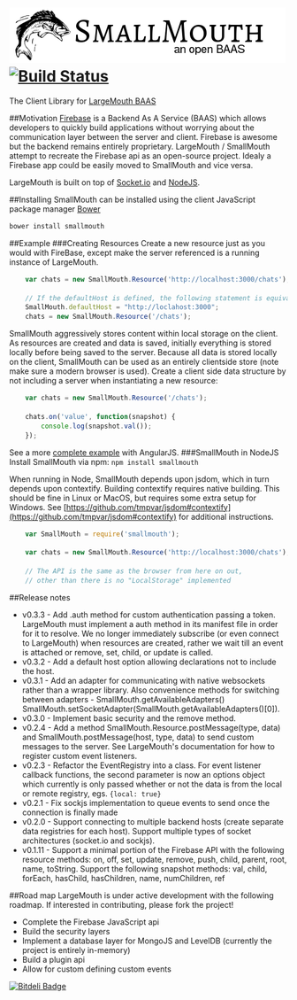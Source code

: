 ![LargeMouth an open BAAS](smallmouth.png) [![Build Status](https://travis-ci.org/blittle/smallmouth.png?branch=master)](https://travis-ci.org/blittle/smallmouth)
==========

The Client Library for [LargeMouth BAAS](https://github.com/blittle/largemouth)

##Motivation
[Firebase](http://firebase.com) is a Backend As A Service (BAAS) which allows developers to quickly build applications without worrying about the communication layer between the server and client. Firebase is awesome but the backend remains entirely proprietary. LargeMouth / SmallMouth attempt to recreate the Firebase api as an open-source project. Idealy a Firebase app could be easily moved to SmallMouth and vice versa. 

LargeMouth is built on top of [Socket.io](http://socket.io/) and [NodeJS](http://nodejs.org/). 

##Installing
SmallMouth can be installed using the client JavaScript package manager [Bower](http://bower.io/)

```bash
bower install smallmouth
```

##Example
###Creating Resources
Create a new resource just as you would with FireBase, except make the server referenced is a running instance of LargeMouth.
```javascript
	var chats = new SmallMouth.Resource('http://localhost:3000/chats');

	// If the defaultHost is defined, the following statement is equivalent to the previous.
	SmallMouth.defaultHost = "http://loclahost:3000";
	chats = new SmallMouth.Resource('/chats');
```

SmallMouth aggressively stores content within local storage on the client. As resources are created and data is saved, initially 
everything is stored locally before being saved to the server. Because all data is stored locally on the client, SmallMouth can be used as an entirely clientside store (note make sure a modern browser is used). Create a client side data structure by not including a server when instantiating a new resource:
```javascript
	var chats = new SmallMouth.Resource('/chats');

	chats.on('value', function(snapshot) {
		console.log(snapshot.val());	
	});
```
See a more [complete example](example/index.html) with AngularJS.
###SmallMouth in NodeJS
Install SmallMouth via npm: `npm install smallmouth`

When running in Node, SmallMouth depends upon jsdom, which in turn depends upon contextify. Building contextify requires native building. This should be fine in Linux or MacOS, but requires some extra setup for Windows. See [https://github.com/tmpvar/jsdom#contextify](https://github.com/tmpvar/jsdom#contextify) for additional instructions.
```javascript
	var SmallMouth = require('smallmouth');
	
	var chats = new SmallMouth.Resource('http://localhost:3000/chats');

	// The API is the same as the browser from here on out, 
	// other than there is no "LocalStorage" implemented
```

##Release notes
 - v0.3.3 - Add .auth method for custom authentication passing a token. LargeMouth must implement a auth method in its manifest file in order for it to resolve. We no longer immediately subscribe (or even connect to LargeMouth) when resources are created, rather we wait till an event is attached or remove, set, child, or update is called.
 - v0.3.2 - Add a default host option allowing declarations not to include the host. 
 - v0.3.1 - Add an adapter for communicating with native websockets rather than a wrapper library. Also convenience methods for switching between adapters - SmallMouth.getAvailableAdapters() SmallMouth.setSocketAdapter(SmallMouth.getAvailableAdapters()[0]).
 - v0.3.0 - Implement basic security and the remove method.
 - v0.2.4 - Add a method SmallMouth.Resource.postMessage(type, data) and SmallMouth.postMessage(host, type, data) to send custom messages to the server. See LargeMouth's documentation for how to register custom event listeners.
 - v0.2.3 - Refactor the EventRegistry into a class. For event listener callback functions, the second parameter is now an options object which currently is only passed whether or not the data is from the local or remote registry, egs. `{local: true}`
 - v0.2.1 - Fix sockjs implementation to queue events to send once the connection is finally made
 - v0.2.0 - Support connecting to multiple backend hosts (create separate data registries for each host). Support multiple types of socket architectures (socket.io and sockjs).
 - v0.1.11 - Support a minimal portion of the Firebase API with the following resource methods: on, off, set, update, remove, push, child, parent, root, name, toString. Support the following snapshot methods: val, child, forEach, hasChild, hasChildren, name, numChildren, ref

##Road map
LargeMouth is under active development with the following roadmap. If interested in contributing, please fork the project!

 - Complete the Firebase JavaScript api
 - Build the security layers
 - Implement a database layer for MongoJS and LevelDB (currently the project is entirely in-memory)
 - Build a plugin api
 - Allow for custom defining custom events

[![Bitdeli Badge](https://d2weczhvl823v0.cloudfront.net/blittle/smallmouth/trend.png)](https://bitdeli.com/free "Bitdeli Badge")

